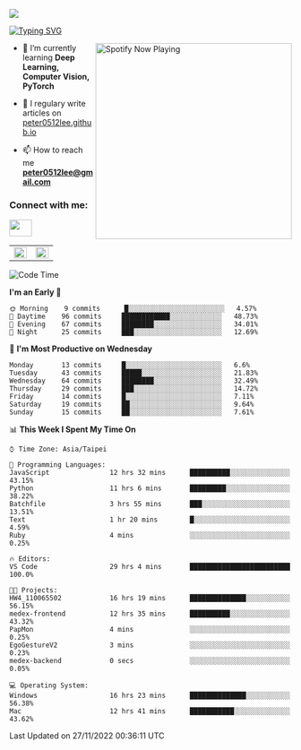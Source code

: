 ![](https://komarev.com/ghpvc/?username=peter0512lee&color=ff69b4)

[![Typing SVG](https://readme-typing-svg.herokuapp.com?color=F742BA&size=22&lines=Hi!+I'm+JYL)](https://git.io/typing-svg)

[<img src="https://spotify-now-playing.peter0512lee.vercel.app/api/spotify-playing" alt="Spotify Now Playing" width="350" align="right" />](https://open.spotify.com/user/21iyoswqgnkoe7peuesmqnhgy)

- 🌱 I’m currently learning **Deep Learning, Computer Vision, PyTorch**

- 📝 I regulary write articles on [peter0512lee.github.io](https://peter0512lee.github.io/)

- 📫 How to reach me **peter0512lee@gmail.com**

<h3 align="left">Connect with me:</h3>
<p align="left">
<a href="https://linkedin.com/in/jie-ying-li-b43a1416b" target="blank"><img align="center" src="https://raw.githubusercontent.com/rahuldkjain/github-profile-readme-generator/master/src/images/icons/Social/linked-in-alt.svg" height="30" width="40" /></a>
<!-- <a href="https://fb.com/peter0512lee" target="blank"><img align="center" src="https://raw.githubusercontent.com/rahuldkjain/github-profile-readme-generator/master/src/images/icons/Social/facebook.svg" alt="peter0512lee" height="30" width="40" /></a> -->
<!-- <a href="https://instagram.com/etiquette_ying" target="blank"><img align="center" src="https://raw.githubusercontent.com/rahuldkjain/github-profile-readme-generator/master/src/images/icons/Social/instagram.svg" alt="etiquette_ying" height="30" width="40" /></a> -->
<!-- <a href="https://medium.com/@peter0512lee" target="blank"><img align="center" src="https://raw.githubusercontent.com/rahuldkjain/github-profile-readme-generator/master/src/images/icons/Social/medium.svg" alt="@peter0512lee" height="30" width="40" /></a> -->
</p>

<table><tr><td valign="top" width="50%">

<img src="https://github-readme-stats.vercel.app/api?username=peter0512lee&hide_border=true&show_icons=true&locale=en" align="left" style="width: 100%" />

</td><td valign="top" width="50%">

<img src="https://github-readme-stats.vercel.app/api/top-langs?username=peter0512lee&hide_border=true&show_icons=true&locale=en&layout=compact" align="left" style="width: 100%" />

</td></tr></table>  

<!--START_SECTION:waka-->
![Code Time](http://img.shields.io/badge/Code%20Time-918%20hrs%208%20mins-blue)

**I'm an Early 🐤** 

```text
🌞 Morning    9 commits      █░░░░░░░░░░░░░░░░░░░░░░░░   4.57% 
🌆 Daytime    96 commits     ████████████░░░░░░░░░░░░░   48.73% 
🌃 Evening    67 commits     ████████░░░░░░░░░░░░░░░░░   34.01% 
🌙 Night      25 commits     ███░░░░░░░░░░░░░░░░░░░░░░   12.69%

```
📅 **I'm Most Productive on Wednesday** 

```text
Monday       13 commits     █░░░░░░░░░░░░░░░░░░░░░░░░   6.6% 
Tuesday      43 commits     █████░░░░░░░░░░░░░░░░░░░░   21.83% 
Wednesday    64 commits     ████████░░░░░░░░░░░░░░░░░   32.49% 
Thursday     29 commits     ███░░░░░░░░░░░░░░░░░░░░░░   14.72% 
Friday       14 commits     █░░░░░░░░░░░░░░░░░░░░░░░░   7.11% 
Saturday     19 commits     ██░░░░░░░░░░░░░░░░░░░░░░░   9.64% 
Sunday       15 commits     ██░░░░░░░░░░░░░░░░░░░░░░░   7.61%

```


📊 **This Week I Spent My Time On** 

```text
⌚︎ Time Zone: Asia/Taipei

💬 Programming Languages: 
JavaScript               12 hrs 32 mins      ██████████░░░░░░░░░░░░░░░   43.15% 
Python                   11 hrs 6 mins       █████████░░░░░░░░░░░░░░░░   38.22% 
Batchfile                3 hrs 55 mins       ███░░░░░░░░░░░░░░░░░░░░░░   13.51% 
Text                     1 hr 20 mins        █░░░░░░░░░░░░░░░░░░░░░░░░   4.59% 
Ruby                     4 mins              ░░░░░░░░░░░░░░░░░░░░░░░░░   0.25%

🔥 Editors: 
VS Code                  29 hrs 4 mins       █████████████████████████   100.0%

🐱‍💻 Projects: 
HW4_110065502            16 hrs 19 mins      ██████████████░░░░░░░░░░░   56.15% 
medex-frontend           12 hrs 35 mins      ██████████░░░░░░░░░░░░░░░   43.32% 
PapMon                   4 mins              ░░░░░░░░░░░░░░░░░░░░░░░░░   0.25% 
EgoGestureV2             3 mins              ░░░░░░░░░░░░░░░░░░░░░░░░░   0.23% 
medex-backend            0 secs              ░░░░░░░░░░░░░░░░░░░░░░░░░   0.05%

💻 Operating System: 
Windows                  16 hrs 23 mins      ██████████████░░░░░░░░░░░   56.38% 
Mac                      12 hrs 41 mins      ███████████░░░░░░░░░░░░░░   43.62%

```


 Last Updated on 27/11/2022 00:36:11 UTC
<!--END_SECTION:waka-->


<!--
**peter0512lee/peter0512lee** is a ✨ _special_ ✨ repository because its `README.md` (this file) appears on your GitHub profile.

